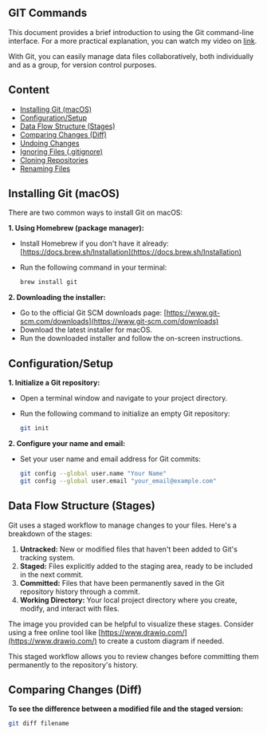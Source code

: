 ## GIT Commands

This document provides a brief introduction to using the Git command-line interface. For a more practical explanation, you can watch my video on [link](https://youtube.com/).

With Git, you can easily manage data files collaboratively, both individually and as a group, for version control purposes.

## Content

* [Installing Git (macOS)](#macos-installation)
* [Configuration/Setup](#setup)
* [Data Flow Structure (Stages)](#stages)
* [Comparing Changes (Diff)](#diff)
* [Undoing Changes](#undoing-changes)
* [Ignoring Files (.gitignore)](#gitignore)
* [Cloning Repositories](#cloning-repositories)
* [Renaming Files](#renaming-files)

## Installing Git (macOS)

There are two common ways to install Git on macOS:

**1. Using Homebrew (package manager):**

   - Install Homebrew if you don't have it already: [https://docs.brew.sh/Installation](https://docs.brew.sh/Installation)
   - Run the following command in your terminal:

     ```bash
     brew install git
     ```

**2. Downloading the installer:**

   - Go to the official Git SCM downloads page: [https://www.git-scm.com/downloads](https://www.git-scm.com/downloads)
   - Download the latest installer for macOS.
   - Run the downloaded installer and follow the on-screen instructions.

## Configuration/Setup

**1. Initialize a Git repository:**

   - Open a terminal window and navigate to your project directory.
   - Run the following command to initialize an empty Git repository:

     ```bash
     git init
     ```

**2. Configure your name and email:**

   - Set your user name and email address for Git commits:

     ```bash
     git config --global user.name "Your Name"
     git config --global user.email "your_email@example.com"
     ```

## Data Flow Structure (Stages)

Git uses a staged workflow to manage changes to your files. Here's a breakdown of the stages:

1. **Untracked:** New or modified files that haven't been added to Git's tracking system.
2. **Staged:** Files explicitly added to the staging area, ready to be included in the next commit.
3. **Committed:** Files that have been permanently saved in the Git repository history through a commit.
4. **Working Directory:** Your local project directory where you create, modify, and interact with files.

The image you provided can be helpful to visualize these stages. Consider using a free online tool like [https://www.drawio.com/](https://www.drawio.com/) to create a custom diagram if needed.

This staged workflow allows you to review changes before committing them permanently to the repository's history.

## Comparing Changes (Diff)

**To see the difference between a modified file and the staged version:**

```bash
git diff filename
